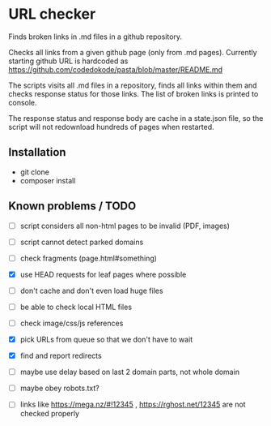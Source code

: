 # URL checker

Finds broken links in .md files in a github repository.

Checks all links from a given github page (only from .md pages). Currently starting github URL is hardcoded as https://github.com/codedokode/pasta/blob/master/README.md

The scripts visits all .md files in a repository, finds all links within them and checks response status for those links. The list of broken links is printed to console.

The response status and response body are cache in a state.json file, so the script will not redownload hundreds of pages when restarted.

## Installation

- git clone
- composer install

## Known problems / TODO

- [ ] script considers all non-html pages to be invalid (PDF, images)
- [ ] script cannot detect parked domains
- [ ] check fragments (page.html#something)
- [x] use HEAD requests for leaf pages where possible
- [ ] don't cache and don't even load huge files
- [ ] be able to check local HTML files
- [ ] check image/css/js references
- [x] pick URLs from queue so that we don't have to wait
- [x] find and report redirects
- [ ] maybe use delay based on last 2 domain parts, not whole domain
- [ ] maybe obey robots.txt? 
- [ ] links like https://mega.nz/#!12345 , https://rghost.net/12345 are not checked properly

